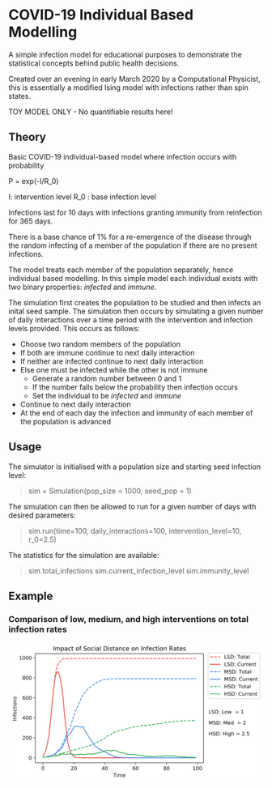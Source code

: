 # COVID-19 Individual Based Modelling

A simple infection model for educational purposes to demonstrate the statistical concepts behind public health decisions.

Created over an evening in early March 2020 by a Computational Physicist, this is essentially a modified Ising model with infections rather than spin states.

TOY MODEL ONLY - No quantifiable results here!

## Theory

Basic COVID-19 individual-based model where infection occurs with probability

P = exp(-I/R_0)

I: intervention level
R_0 : base infection level

Infections last for 10 days with infections granting immunity from reinfection for 365 days.

There is a base chance of 1% for a re-emergence of the disease through the random infecting of a member of the population if there are no present infections.

The model treats each member of the population separately, hence individual based modelling. In this simple model each individual exists with two binary properties: *infected* and *immune*.

The simulation first creates the population to be studied and then infects an inital seed sample. The simulation then occurs by simulating a given number of daily interactions over a time period with the intervention and infection levels provided. This occurs as follows:

* Choose two random members of the population
* If both are immune continue to next daily interaction
* If neither are infected continue to next daily interaction
* Else one must be infected while the other is not immune
  * Generate a random number between 0 and 1
  * If the number falls below the probability then infection occurs
  * Set the individual to be *infected* and *immune*
* Continue to next daily interaction
* At the end of each day the infection and immunity of each member of the population is advanced
  
## Usage

The simulator is initialised with a population size and starting seed infection level:

> sim = Simulation(pop_size = 1000, seed_pop = 1)

The simulation can then be allowed to run for a given number of days with desired parameters:

> sim.run(time=100, daily_interactions=100, intervention_level=10, r_0=2.5)

The statistics for the simulation are available:

> sim.total_infections
> sim.current_infection_level
> sim.immunity_level

## Example

### Comparison of low, medium, and high interventions on total infection rates

![Intervention comparison](/images/interventions.png)

